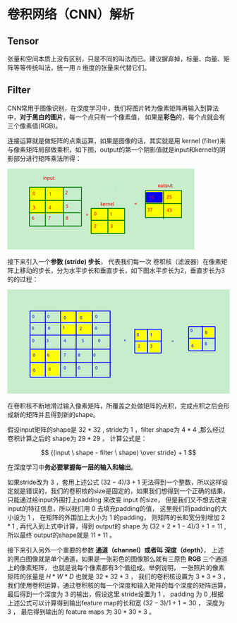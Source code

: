 # 卷积网络（CNN）解析

## Tensor
张量和空间本质上没有区别，只是不同的叫法而已。建议摒弃掉，标量、向量、矩阵等等传统叫法，统一用 $n$ 维度的张量来代替它们。

## Filter

CNN常用于图像识别，在深度学习中，我们将图片转为像素矩阵再输入到算法中，**对于黑白的图片**，每一个点只有一个像素值， 如果是**彩色**的，每个点就会有三个像素值(RGB)。

连接运算就是做矩阵的点乘运算，如果是图像的话，其实就是用 kernel (filter)来与像素矩阵局部做乘积，如下图，output的第一个阴影值就是input和kernel的阴影部分进行矩阵乘法所得：

![image](https://github.com/CaiRugou/Autonomous/blob/main/img/sample_cnn.png)

接下来引入一个**参数 (stride) 步长**， 代表我们每一次 卷积核（滤波器）在像素矩阵上移动的步长，分为水平步长和垂直步长，如下图水平步长为2，垂直步长为3的的过程：

![image](https://github.com/CaiRugou/Autonomous/blob/main/img/stride.png)

在卷积核不断地滑过输入像素矩阵，所覆盖之处做矩阵的点积，完成点积之后会形成新的矩阵并且得到新的shape。

假设input矩阵的shape是 $32 * 32$ , stride为 $1$ ，filter shape为 $4*4$ ,那么经过卷积计算之后的 shape为 $29 * 29$ ， 计算公式是：

$$
{(input \ shape - filter  \ shape) \over stride} + 1
$$

在深度学习中**务必要掌握每一层的输入和输出**。

如果stride改为 $3$ ，套用上述公式 $(32 - 4)/3 + 1$ 无法得到一个整数，所以这样设定就是错误的，我们的卷积核的size是固定的，如果我们想得到一个正确的结果，只能通过给input外围打上padding 来改变 input 的size， 但是我们又不想去改变input的特征信息，所以我们用 $0$ 去填充padding的值， 这里我们将padding的大小设为 $1$ ， 在矩阵的外围加上大小为 $1$ 的padding， 则矩阵的长和宽分别增加 $2*1$ , 再代入到上式中计算，得到 output的 shape 为 $(32 + 2 *1 - 4)/3 + 1 = 11$ , 所以最终 output的shape就是 $11 * 11$ 。

接下来引入另外一个重要的参数 **通道（channel）或者叫 深度（depth）**， 上述的黑白图像就是单个通道，如果是一张彩色的图像那么就有三原色 **RGB** 三个通道上的像素矩阵， 也就是说每个像素都有3个值组成。举例说明， 一张照片的像素矩阵的张量是 $H * W * D$ 也就是 $32 *32 * 3$ ， 我们的卷积核设置为 $3 * 3 * 3$ ， 我们使用卷积运算，通过卷积核的每一个深度和输入矩阵的每个深度的矩阵运算，最后得到一个深度为 $3$ 的输出，假设这里 stride设置为 $1$ ， padding 为 $0$ ,根据上述公式可以计算得到输出feature map的长和宽 $(32  -3)/1 +1 = 30$ ， 深度为 $3$ ， 最后得到输出的 feature maps 为 $30*30*3$ 。

